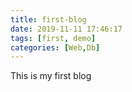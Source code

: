 ```yaml
---
title: first-blog
date: 2019-11-11 17:46:17
tags: [first, demo]
categories: [Web,Db]
---
```


This is my first blog
